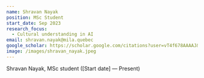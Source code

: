 ```yaml
---
name: Shravan Nayak
position: MSc Student
start_date: Sep 2023
research_focus: 
  - Cultural understanding in AI
email: shravan.nayak@mila.quebec
google_scholar: https://scholar.google.com/citations?user=vT4f678AAAAJ&hl=en
image: /images/shravan_nayak.jpeg
---
```


Shravan Nayak, MSc student ([Start date] — Present)